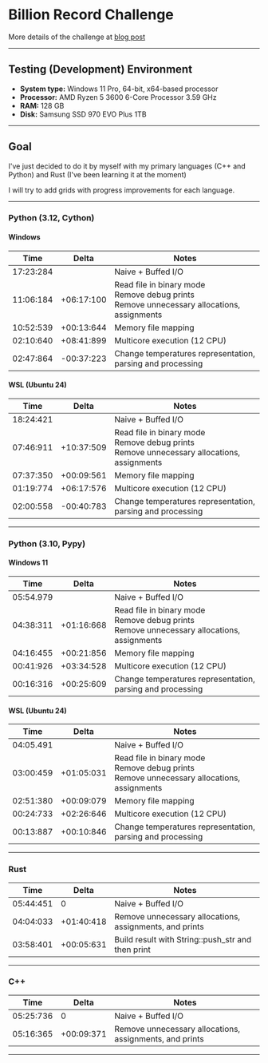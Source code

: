 # Billion Record Challenge

More details of the challenge at [blog post](https://www.morling.dev/blog/one-billion-row-challenge/)

---


## Testing (Development) Environment
- **System type:** Windows 11 Pro, 64-bit, x64-based processor
- **Processor:** AMD Ryzen 5 3600 6-Core Processor 3.59 GHz
- **RAM:** 128 GB
- **Disk:** Samsung SSD 970 EVO Plus 1TB

---


## Goal
I've just decided to do it by myself with my primary languages (C++ and Python) and Rust (I've been learning it at the moment)

I will try to add grids with progress improvements for each language.

---


### Python (3.12, Cython)
#### Windows
| Time      | Delta      | Notes                                                                                            |
|-----------|------------|--------------------------------------------------------------------------------------------------|
| 17:23:284 |            | Naive + Buffed I/O                                                                               |
| 11:06:184 | +06:17:100 | Read file in binary mode<br/>Remove debug prints<br/>Remove unnecessary allocations, assignments |
| 10:52:539 | +00:13:644 | Memory file mapping                                                                              |
| 02:10:640 | +08:41:899 | Multicore execution (12 CPU)                                                                     |
| 02:47:864 | -00:37:223 | Change temperatures representation, parsing and processing                                       |


#### WSL (Ubuntu 24)
| Time      | Delta      | Notes                                                                                            |
|-----------|------------|--------------------------------------------------------------------------------------------------|
| 18:24:421 |            | Naive + Buffed I/O                                                                               |
| 07:46:911 | +10:37:509 | Read file in binary mode<br/>Remove debug prints<br/>Remove unnecessary allocations, assignments |
| 07:37:350 | +00:09:561 | Memory file mapping                                                                              |
| 01:19:774 | +06:17:576 | Multicore execution (12 CPU)                                                                     |
| 02:00:558 | -00:40:783 | Change temperatures representation, parsing and processing                                       |

---


### Python (3.10, Pypy)
#### Windows 11
| Time      | Delta      | Notes                                                                                            |
|-----------|------------|--------------------------------------------------------------------------------------------------|
| 05:54.979 |            | Naive + Buffed I/O                                                                               |
| 04:38:311 | +01:16:668 | Read file in binary mode<br/>Remove debug prints<br/>Remove unnecessary allocations, assignments |
| 04:16:455 | +00:21:856 | Memory file mapping                                                                              |
| 00:41:926 | +03:34:528 | Multicore execution (12 CPU)                                                                     |
| 00:16:316 | +00:25:609 | Change temperatures representation, parsing and processing                                       |


#### WSL (Ubuntu 24)
| Time      | Delta      | Notes                                                                                            |
|-----------|------------|--------------------------------------------------------------------------------------------------|
| 04:05.491 |            | Naive + Buffed I/O                                                                               |
| 03:00:459 | +01:05:031 | Read file in binary mode<br/>Remove debug prints<br/>Remove unnecessary allocations, assignments |
| 02:51:380 | +00:09:079 | Memory file mapping                                                                              |
| 00:24:733 | +02:26:646 | Multicore execution (12 CPU)                                                                     |
| 00:13:887 | +00:10:846 | Change temperatures representation, parsing and processing                                       |

---


### Rust
| Time      | Delta      | Notes                                                   |
|-----------|------------|---------------------------------------------------------|
| 05:44:451 | 0          | Naive + Buffed I/O                                      |
| 04:04:033 | +01:40:418 | Remove unnecessary allocations, assignments, and prints |
| 03:58:401 | +00:05:631 | Build result with String::push_str and then print       |

---


### C++
| Time      | Delta      | Notes                                                   |
|-----------|------------|---------------------------------------------------------|
| 05:25:736 | 0          | Naive + Buffed I/O                                      |
| 05:16:365 | +00:09:371 | Remove unnecessary allocations, assignments, and prints |

---
